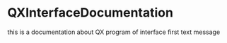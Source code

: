 # QXInterfaceDocumentation
this is a documentation about QX program of interface
first text message
